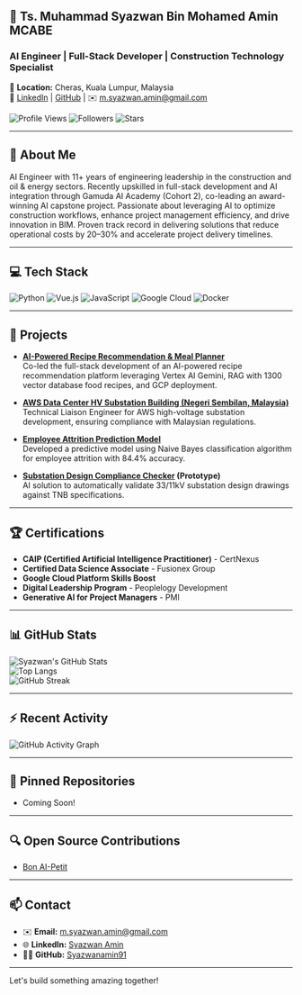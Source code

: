 ## 🌟 Ts. Muhammad Syazwan Bin Mohamed Amin MCABE

### AI Engineer | Full-Stack Developer | Construction Technology Specialist

📍 **Location:** Cheras, Kuala Lumpur, Malaysia  
🔗 [LinkedIn](https://www.linkedin.com/in/syazwanamin/) | [GitHub](https://github.com/Syazwanamin91) | ✉️ m.syazwan.amin@gmail.com

![Profile Views](https://komarev.com/ghpvc/?username=Syazwanamin91&color=blue) ![Followers](https://img.shields.io/github/followers/Syazwanamin91?style=social) ![Stars](https://img.shields.io/github/stars/Syazwanamin91?style=social)

---

## 📝 **About Me**

AI Engineer with 11+ years of engineering leadership in the construction and oil & energy sectors. Recently upskilled in full-stack development and AI integration through Gamuda AI Academy (Cohort 2), co-leading an award-winning AI capstone project. Passionate about leveraging AI to optimize construction workflows, enhance project management efficiency, and drive innovation in BIM. Proven track record in delivering solutions that reduce operational costs by 20–30% and accelerate project delivery timelines.

---

## 💻 **Tech Stack**

![Python](https://img.shields.io/badge/Python-3670A0?style=for-the-badge&logo=python&logoColor=ffdd54) ![Vue.js](https://img.shields.io/badge/Vue.js-35495E?style=for-the-badge&logo=vuedotjs&logoColor=4FC08D) ![JavaScript](https://img.shields.io/badge/JavaScript-F7DF1E?style=for-the-badge&logo=javascript&logoColor=black) ![Google Cloud](https://img.shields.io/badge/Google_Cloud-4285F4?style=for-the-badge&logo=googlecloud&logoColor=white) ![Docker](https://img.shields.io/badge/Docker-2496ED?style=for-the-badge&logo=docker&logoColor=white)

---

## 🚀 **Projects**

- **[AI-Powered Recipe Recommendation & Meal Planner](https://github.com/Syazwanamin91/recipe-recommendation)**  
  Co-led the full-stack development of an AI-powered recipe recommendation platform leveraging Vertex AI Gemini, RAG with 1300 vector database food recipes, and GCP deployment.

- **[AWS Data Center HV Substation Building (Negeri Sembilan, Malaysia)](https://github.com/Syazwanamin91/aws-substation)**  
  Technical Liaison Engineer for AWS high-voltage substation development, ensuring compliance with Malaysian regulations.

- **[Employee Attrition Prediction Model](https://github.com/Syazwanamin91/attrition-prediction)**  
  Developed a predictive model using Naive Bayes classification algorithm for employee attrition with 84.4% accuracy.

- **[Substation Design Compliance Checker](https://github.com/Syazwanamin91/substation-compliance-checker) (Prototype)**  
  AI solution to automatically validate 33/11kV substation design drawings against TNB specifications.

---

## 🏆 **Certifications**

- **CAIP (Certified Artificial Intelligence Practitioner)** - CertNexus  
- **Certified Data Science Associate** - Fusionex Group  
- **Google Cloud Platform Skills Boost**  
- **Digital Leadership Program** - Peoplelogy Development  
- **Generative AI for Project Managers** - PMI

---

## 📊 **GitHub Stats**

![Syazwan's GitHub Stats](https://github-readme-stats.vercel.app/api?username=Syazwanamin91&show_icons=true&theme=radical)  
![Top Langs](https://github-readme-stats.vercel.app/api/top-langs/?username=Syazwanamin91&layout=compact&theme=radical)  
![GitHub Streak](https://github-readme-streak-stats.herokuapp.com/?user=Syazwanamin91&theme=radical)

---

## ⚡ **Recent Activity**

![GitHub Activity Graph](https://activity-graph.herokuapp.com/graph?username=Syazwanamin91&theme=redical)

---

## 📌 **Pinned Repositories**

- Coming Soon!

---

## 🔍 **Open Source Contributions**
- [Bon AI-Petit](https://gaia-capstone05-prd.web.app/)

---

## 📫 **Contact**

- ✉️ **Email:** m.syazwan.amin@gmail.com
- 🌐 **LinkedIn:** [Syazwan Amin](https://www.linkedin.com/in/syazwanamin/)
- 👨‍💻 **GitHub:** [Syazwanamin91](https://github.com/Syazwanamin91)

---

Let's build something amazing together!

